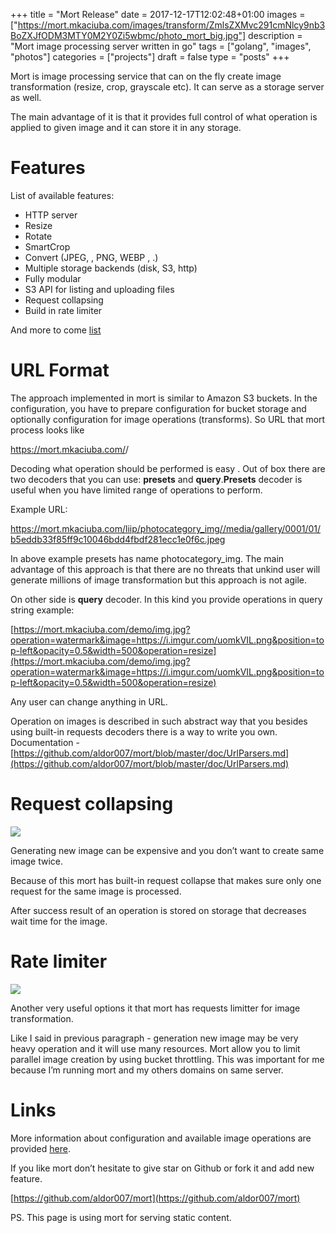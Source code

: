 +++
title = "Mort Release"
date = 2017-12-17T12:02:48+01:00
images = ["https://mort.mkaciuba.com/images/transform/ZmlsZXMvc291cmNlcy9nb3BoZXJfODM3MTY0M2Y0Zi5wbmc/photo_mort_big.jpg"]
description = "Mort image processing server written in go"
tags = ["golang", "images", "photos"]
categories = ["projects"]
draft = false
type = "posts"
+++

Mort is image processing service that can on the fly create image transformation (resize, crop, grayscale etc). It can serve as a storage server as well.

The main advantage of it is that it provides full control of what operation is applied to given image and it can store it in any storage.

# Features

List of available features:

*   HTTP server
*   Resize
*   Rotate
*   SmartCrop
*   Convert (JPEG, , PNG, WEBP , .)
*   Multiple storage backends (disk, S3, http)
*   Fully modular
*   S3 API for listing and uploading files
*   Request collapsing
*   Build in rate limiter

And more to come [list](https://github.com/aldor007/mort/issues?q=is%3Aopen+is%3Aissue+label%3Aenhancement)

# URL Format

The approach implemented in mort is similar to Amazon S3 buckets. In the configuration, you have to prepare configuration for bucket storage and optionally configuration for image operations (transforms). So URL that mort process looks like

https://mort.mkaciuba.com/<bucket>/<object>

Decoding what operation should be performed is easy . Out of box there are two decoders that you can use: **presets** and **query**.**Presets** decoder is useful when you have limited range of operations to perform.

Example URL:

https://mort.mkaciuba.com/liip/photocategory_img//media/gallery/0001/01/b5eddb33f85ff9c10046bdd4fbdf281ecc1e0f6c.jpeg

In above example presets has name photocategory_img. The main advantage of this approach is that there are no threats that unkind user will generate millions of image transformation but this approach is not agile.

On other side is **query** decoder. In this kind you provide operations in query string example:

[https://mort.mkaciuba.com/demo/img.jpg?operation=watermark&image=https://i.imgur.com/uomkVIL.png&position=top-left&opacity=0.5&width=500&operation=resize](https://mort.mkaciuba.com/demo/img.jpg?operation=watermark&image=https://i.imgur.com/uomkVIL.png&position=top-left&opacity=0.5&width=500&operation=resize)

Any user can change anything in URL.

Operation on images is described in such abstract way that you besides using built-in requests decoders there is a way to write you own. Documentation - [https://github.com/aldor007/mort/blob/master/doc/UrlParsers.md](https://github.com/aldor007/mort/blob/master/doc/UrlParsers.md)

# Request collapsing

![](https://mort.mkaciuba.com/media/blog/39386/79/thumb_eac1ee73-e307-11e7-922e-0242ac120002_blog_big1000.jpeg)

Generating new image can be expensive and you don’t want to create same image twice.

Because of this mort has built-in request collapse that makes sure only one request for the same image is processed.

After success result of an operation is stored on storage that decreases wait time for the image.

# Rate limiter

![](https://mort.mkaciuba.com/media/blog/9854/49/thumb_3abb3979-e308-11e7-922e-0242ac120002_blog_big1000.jpeg)

Another very useful options it that mort has requests limitter for image transformation.

Like I said in previous paragraph - generation new image may be very heavy operation and it will use many resources. Mort allow you to limit parallel image creation by using bucket throttling. This was important for me because I’m running mort and my others domains on same server.

# Links

More information about configuration and available image operations are provided [here](https://github.com/aldor007/mort/blob/master/doc/Image-Operations.md).

If you like mort don’t hesitate to give star on Github or fork it and add new feature.

[https://github.com/aldor007/mort](https://github.com/aldor007/mort)

PS. This page is using mort for serving static content. 

